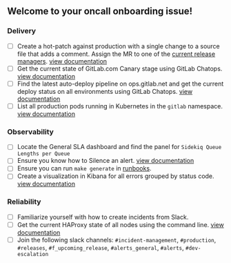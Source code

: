 <!--
  This issue supplements SRE onboarding for tasks that are specific to starting an oncall shift. It is recommended that you create this issue and ensure you are familiar with these items on a regular basis.
  This checklist is separate from the SRE onboarding issue because the systems we provision and tooling we support evolves over time. Where SRE onboarding covers everything you should *know*, this issue should over everything you should be able to *do* before going oncall.

  If you are already familiar with the item listed, you should feel free to check it without going through the exercise.
-->

## Welcome to your oncall onboarding issue!

### Delivery

- [ ] Create a hot-patch against production with a single change to a source file that adds a comment. Assign the MR to one of the [current release managers](https://about.gitlab.com/community/release-managers/). [view documentation](https://gitlab.com/gitlab-org/release/docs/-/blob/master/general/deploy/post-deployment-patches.md)
- [ ] Get the current state of GitLab.com Canary stage using GitLab Chatops.  [view documentation](https://gitlab.com/gitlab-org/release/docs/-/blob/master/general/deploy/canary.md)
- [ ] Find the latest auto-deploy pipeline on ops.gitlab.net and get the current deploy status on all environments using GitLab Chatops. [view documentation](https://gitlab.com/gitlab-org/release/docs/-/blob/master/general/deploy/auto-deploy.md)
- [ ] List all production pods running in Kubernetes in the `gitlab` namespace. [view documentation](https://gitlab.com/gitlab-com/runbooks/blob/master/docs/uncategorized/k8s-operations.md)

### Observability

- [ ] Locate the General SLA dashboard and find the panel for `Sidekiq Queue Lengths per Queue`
- [ ] Ensure you know how to Silence an alert. [view documentation](https://gitlab.com/gitlab-com/runbooks/-/blob/master/docs/monitoring/alerts_manual.md)
- [ ] Ensure you can run `make generate` in [runbooks](https://gitlab.com/gitlab-com/runbooks).
- [ ] Create a visualization in Kibana for all errors grouped by status code.  [view documentation](https://gitlab.com/gitlab-com/runbooks/-/blob/master/docs/elastic/kibana.md)

### Reliability

- [ ] Familiarize yourself with how to create incidents from Slack.
- [ ] Get the current HAProxy state of all nodes using the command line. [view documentation](https://gitlab.com/gitlab-com/runbooks/-/blob/master/docs/frontend/haproxy.md)
- [ ] Join the following slack channels: `#incident-management`, `#production`, `#releases`, `#f_upcoming_release`, `#alerts_general`, `#alerts`, `#dev-escalation`
